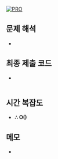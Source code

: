 [![PRO]][Link]

## 문제 해석

-

## 최종 제출 코드

-

```js

```

## 시간 복잡도

- **∴ O()**

## 메모

-

<!---------------------------------------------------------------------------->

[PRO]: https://github.com/GoSSaChin/algorithm-js/assets/107768516/67c43b52-bc3f-4571-a249-5519021afbb0
[Link]: https://school.programmers.co.kr/learn/courses/30/lessons/42578
